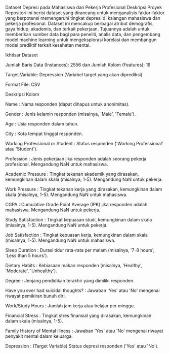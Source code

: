Dataset Depresi pada Mahasiswa dan Pekerja Profesional Deskripsi Proyek Repositori ini berisi dataset yang dirancang untuk menganalisis faktor-faktor yang berpotensi memengaruhi tingkat depresi di kalangan mahasiswa dan pekerja profesional. Dataset ini mencakup berbagai atribut demografis, gaya hidup, akademis, dan terkait pekerjaan. Tujuannya adalah untuk memberikan sumber data bagi para peneliti, analis data, dan pengembang model machine learning untuk mengeksplorasi korelasi dan membangun model prediktif terkait kesehatan mental.

Ikhtisar Dataset

Jumlah Baris Data (Instances): 2556 dan Jumlah Kolom (Features): 19

Target Variable: Depression (Variabel target yang akan diprediksi)

Format File: CSV

Deskripsi Kolom

Name    : Nama responden (dapat dihapus untuk anonimitas).

Gender  : Jenis kelamin responden (misalnya, 'Male', 'Female').

Age     :	Usia responden dalam tahun.

City    : Kota tempat tinggal responden.

Working Professional or Student	:	Status responden ('Working Professional' atau 'Student').

Profession    :   Jenis pekerjaan jika responden adalah seorang pekerja profesional. Mengandung NaN untuk mahasiswa.

Academic Pressure	:	Tingkat tekanan akademik yang dirasakan, kemungkinan dalam skala (misalnya, 1-5). Mengandung NaN untuk pekerja.

Work Pressure	:	Tingkat tekanan kerja yang dirasakan, kemungkinan dalam skala (misalnya, 1-5). Mengandung NaN untuk mahasiswa.

CGPA	:	Cumulative Grade Point Average (IPK) jika responden adalah mahasiswa. Mengandung NaN untuk pekerja.

Study Satisfaction	:	Tingkat kepuasan studi, kemungkinan dalam skala (misalnya, 1-5). Mengandung NaN untuk pekerja.

Job Satisfaction	:	Tingkat kepuasan kerja, kemungkinan dalam skala (misalnya, 1-5). Mengandung NaN untuk mahasiswa.

Sleep Duration	:	Durasi tidur rata-rata per malam (misalnya, '7-8 hours', 'Less than 5 hours').

Dietary Habits	:	Kebiasaan makan responden (misalnya, 'Healthy', 'Moderate', 'Unhealthy').

Degree	:	Jenjang pendidikan terakhir yang dimiliki responden.

Have you ever had suicidal thoughts?	:	Jawaban 'Yes' atau 'No' mengenai riwayat pemikiran bunuh diri.

Work/Study Hours	:	Jumlah jam kerja atau belajar per minggu.

Financial Stress	:	Tingkat stres finansial yang dirasakan, kemungkinan dalam skala (misalnya, 1-5).

Family History of Mental Illness	:	Jawaban 'Yes' atau 'No' mengenai riwayat penyakit mental dalam keluarga.

Depression  :	(Target Variable) Status depresi responden ('Yes' atau 'No').
